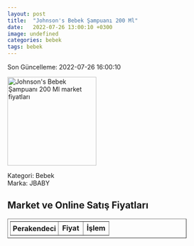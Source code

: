 ```yaml
---
layout: post
title:  "Johnson's Bebek Şampuanı 200 Ml"
date:   2022-07-26 13:00:10 +0300
image: undefined
categories: bebek
tags: bebek
---
```


Son Güncelleme: 2022-07-26 16:00:10

<img src="undefined" width="200" alt="Johnson's Bebek Şampuanı 200 Ml market fiyatları" />

Kategori: Bebek
<br />
Marka: JBABY

<h2>Market ve Online Satış Fiyatları</h2>

<table border="1" style="padding: 5px;width:80%;">
  <tr>
    <td style="padding: 5px;"><strong>Perakendeci</strong></td>
    <td><strong>Fiyat</strong></td>
    <td><strong>İşlem</strong></td>
  </tr>
  
</table>

